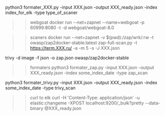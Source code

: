 
python3 formater_XXX.py -input XXX.json -output XXX_ready.json -index index_for_elk -type type_of_scaner


>>webgoat
docker run --net=zapnet --name=webgoat -p 60999:8080 -t -d webgoat/webgoat-8.0



>>scaners
docker run --net=zapnet -v $(pwd):/zap/wrk/:rw -t owasp/zap2docker-stable:latest zap-full-scan.py  -t https://term.XXX.ru/ -a -m 5 -s -J XXX.json


trivy  -d image -f json  -o zap.json  owasp/zap2docker-stable


>>formaters
python3 formater_zap.py -input XXX.json -output XXX_ready.json -index some_index_date -type zap_scan

python3 formater_trivy.py -input XXX.json -output XXX_ready.json -index some_index_date -type trivy_scan



>>curl to elk
curl -H 'Content-Type: application/json' -u elastic:changeme  -XPOST localhost:9200/_bulk?pretty --data-binary @XXX_ready.json

